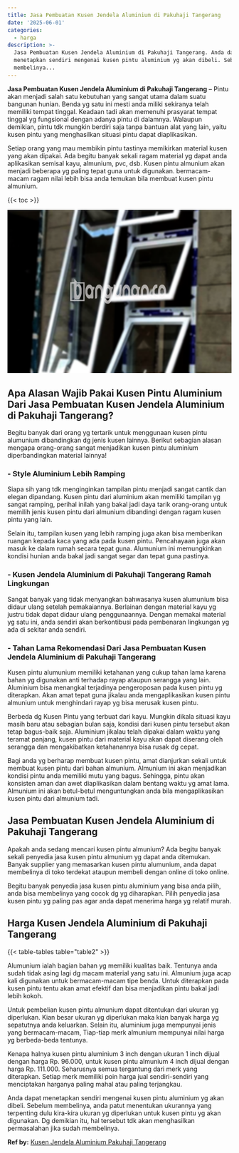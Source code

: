 ```yaml
---
title: Jasa Pembuatan Kusen Jendela Aluminium di Pakuhaji Tangerang
date: '2025-06-01'
categories:
  - harga
description: >-
  Jasa Pembuatan Kusen Jendela Aluminium di Pakuhaji Tangerang. Anda dapat
  menetapkan sendiri mengenai kusen pintu aluminium yg akan dibeli. Sebelum
  membelinya...
---
```


**Jasa Pembuatan Kusen Jendela Aluminium di Pakuhaji Tangerang** – Pintu akan menjadi salah satu kebutuhan yang sangat utama dalam suatu bangunan hunian. Benda yg satu ini mesti anda miliki sekiranya telah memiliki tempat tinggal. Keadaan tadi akan memenuhi prasyarat tempat tinggal yg fungsional dengan adanya pintu di dalamnya. Walaupun demikian, pintu tdk mungkin berdiri saja tanpa bantuan alat yang lain, yaitu kusen pintu yang menghasilkan situasi pintu dapat diaplikasikan.

Setiap orang yang mau membikin pintu tastinya memikirkan material kusen yang akan dipakai. Ada begitu banyak sekali ragam material yg dapat anda aplikasikan semisal kayu, almunium, pvc, dsb. Kusen pintu almunium akan menjadi beberapa yg paling tepat guna untuk digunakan. bermacam-macam ragam nilai lebih bisa anda temukan bila membuat kusen pintu almunium.

{{< toc >}}

![Jasa Pembuatan Kusen Jendela Aluminium di Pakuhaji Tangerang](/images/harga-kusen-jendela-alumunium-28.png)

## Apa Alasan Wajib Pakai Kusen Pintu Aluminium Dari Jasa Pembuatan Kusen Jendela Aluminium di Pakuhaji Tangerang?

Begitu banyak dari orang yg tertarik untuk menggunaan kusen pintu alumunium dibandingkan dg jenis kusen lainnya. Berikut sebagian alasan mengapa orang-orang sangat menjadikan kusen pintu aluminium diperbandingkan material lainnya!

### \- Style Aluminium Lebih Ramping

Siapa sih yang tdk menginginkan tampilan pintu menjadi sangat cantik dan elegan dipandang. Kusen pintu dari aluminium akan memiliki tampilan yg sangat ramping, perihal inilah yang bakal jadi daya tarik orang-orang untuk memilih jenis kusen pintu dari almunium dibandingi dengan ragam kusen pintu yang lain.

Selain itu, tampilan kusen yang lebih ramping juga akan bisa memberikan ruangan kepada kaca yang ada pada kusen pintu. Pencahayaan juga akan masuk ke dalam rumah secara tepat guna. Alumunium ini memungkinkan kondisi hunian anda bakal jadi sangat segar dan tepat guna pastinya.

### \- Kusen Jendela Aluminium di Pakuhaji Tangerang Ramah Lingkungan

Sangat banyak yang tidak menyangkan bahwasanya kusen alumunium bisa didaur ulang setelah pemakaiannya. Berlainan dengan material kayu yg justru tidak dapat didaur ulang penggunaannya. Dengan memakai material yg satu ini, anda sendiri akan berkontibusi pada pembenaran lingkungan yg ada di sekitar anda sendiri.

### \- Tahan Lama Rekomendasi Dari Jasa Pembuatan Kusen Jendela Aluminium di Pakuhaji Tangerang

Kusen pintu alumunium memiliki ketahanan yang cukup tahan lama karena bahan yg digunakan anti terhadap rayap ataupun serangga yang lain. Aluminium bisa menangkal terjadinya pengeroposan pada kusen pintu yg diterapkan. Akan amat tepat guna jikalau anda mengaplikasikan kusen pintu almunium untuk menghindari rayap yg bisa merusak kusen pintu.

Berbeda dg Kusen Pintu yang terbuat dari kayu. Mungkin dikala situasi kayu masih baru atau sebagian bulan saja, kondisi dari kusen pintu tersebut akan tetap bagus-baik saja. Aluminium jikalau telah dipakai dalam waktu yang teramat panjang, kusen pintu dari material kayu akan dapat diserang oleh serangga dan mengakibatkan ketahanannya bisa rusak dg cepat.

Bagi anda yg berharap membuat kusen pintu, amat dianjurkan sekali untuk membuat kusen pintu dari bahan almunium. Almunium ini akan menjadikan kondisi pintu anda memiliki mutu yang bagus. Sehingga, pintu akan konsisten aman dan awet diaplikasikan dalam bentang waktu yg amat lama. Almunium ini akan betul-betul menguntungkan anda bila mengaplikasikan kusen pintu dari almunium tadi.

## Jasa Pembuatan Kusen Jendela Aluminium di Pakuhaji Tangerang

Apakah anda sedang mencari kusen pintu almunium? Ada begitu banyak sekali penyedia jasa kusen pintu almunium yg dapat anda ditemukan. Banyak supplier yang memasarkan kusen pintu alumunium, anda dapat membelinya di toko terdekat ataupun membeli dengan online di toko online.

Begitu banyak penyedia jasa kusen pintu aluminium yang bisa anda pilih, anda bisa membelinya yang cocok dg yg diharapkan. Pilih penyedia jasa kusen pintu yg paling pas agar anda dapat menerima harga yg relatif murah.

## Harga Kusen Jendela Aluminium di Pakuhaji Tangerang

{{< table-tables table="table2" >}}

Alumunium ialah bagian bahan yg memiliki kualitas baik. Tentunya anda sudah tidak asing lagi dg macam material yang satu ini. Almunium juga acap kali digunakan untuk bermacam-macam tipe benda. Untuk diterapkan pada kusen pintu tentu akan amat efektif dan bisa menjadikan pintu bakal jadi lebih kokoh.

Untuk pembelian kusen pintu almunium dapat ditentukan dari ukuran yg diperlukan. Kian besar ukuran yg diperlukan maka kian banyak harga yg sepatutnya anda keluarkan. Selain itu, aluminium juga mempunyai jenis yang bermacam-macam, Tiap-tiap merk almunium mempunyai nilai harga yg berbeda-beda tentunya.

Kenapa halnya kusen pintu aluminium 3 inch dengan ukuran 1 inch dijual dengan harga Rp. 96.000, untuk kusen pintu almunium 4 inch dijual dengan harga Rp. 111.000. Seharusnya semua tergantung dari merk yang diterapkan. Setiap merk memiliki poin harga jual sendiri-sendiri yang menciptakan harganya paling mahal atau paling terjangkau.

Anda dapat menetapkan sendiri mengenai kusen pintu aluminium yg akan dibeli. Sebelum membelinya, anda patut menentukan ukurannya yang terpenting dulu kira-kira ukuran yg diperlukan untuk kusen pintu yg akan digunakan. Dg demikian itu, hal tersebut tdk akan menghasilkan permasalahan jika sudah membelinya.

**Ref by:** [Kusen Jendela Aluminium Pakuhaji Tangerang](https://id.wikipedia.org/wiki/Kusen)
